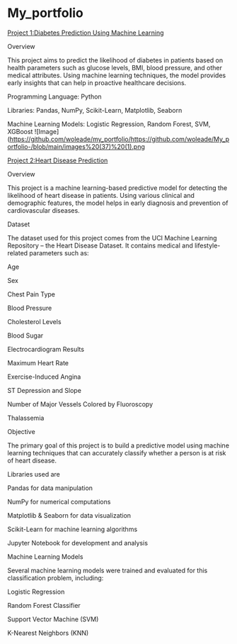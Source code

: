 # My_portfolio


[Project 1:Diabetes Prediction Using Machine Learning](https://github.com/woleade/My_portfolio-.git)

Overview

This project aims to predict the likelihood of diabetes in patients based on health parameters such as glucose levels, BMI, blood pressure, and other medical attributes. Using machine learning techniques, the model provides early insights that can help in proactive healthcare decisions.

Programming Language: Python

Libraries: Pandas, NumPy, Scikit-Learn, Matplotlib, Seaborn

Machine Learning Models: Logistic Regression, Random Forest, SVM, XGBoost
![Image](https://github.com/woleade/my_portfolio/https://github.com/woleade/My_portfolio-/blob/main/images%20(37)%20(1).png





[Project 2:Heart Disease Prediction](https://github.com/woleade/My_portfolio-.git)

Overview

This project is a machine learning-based predictive model for detecting the likelihood of heart disease in patients. Using various clinical and demographic features, the model helps in early diagnosis and prevention of cardiovascular diseases.

Dataset

The dataset used for this project comes from the UCI Machine Learning Repository – the Heart Disease Dataset. It contains medical and lifestyle-related parameters such as:

Age

Sex

Chest Pain Type

Blood Pressure

Cholesterol Levels

Blood Sugar

Electrocardiogram Results

Maximum Heart Rate

Exercise-Induced Angina

ST Depression and Slope

Number of Major Vessels Colored by Fluoroscopy

Thalassemia


Objective

The primary goal of this project is to build a predictive model using machine learning techniques that can accurately classify whether a person is at risk of heart disease.

Libraries used are

Pandas for data manipulation

NumPy for numerical computations

Matplotlib & Seaborn for data visualization

Scikit-Learn for machine learning algorithms

Jupyter Notebook for development and analysis


Machine Learning Models

Several machine learning models were trained and evaluated for this classification problem, including:

Logistic Regression

Random Forest Classifier

Support Vector Machine (SVM)

K-Nearest Neighbors (KNN)
